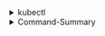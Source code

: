 <details>
<summary>kubectl</summary>
<br>

  <img width="317" alt="image" src="https://user-images.githubusercontent.com/75510135/167237415-be736331-8ee7-4392-9f40-ef3e652a2471.png">

  What is kubectl?#

kubectl is the main Kubernetes command-line tool and is what you will use for your day-to-day Kubernetes management activities. It might be useful to think of kubectl as SSH for Kubernetes. It’s available for Linux, Mac, and Windows.

As it’s the main command-line tool, it’s important that you use a version that is no more than one minor version higher or lower than your cluster. For example, if your cluster is running Kubernetes 1.18.x, your kubectl should be between 1.17.x and 1.19.x.

At a high level, kubectl converts user-friendly commands into the JSON payload required by the API server. It uses a configuration file to know which cluster and API server endpoint to POST commands to.

The kubectl configuration file is called config and lives in $HOME/.kube. It contains definitions for:

    Clusters
    Users (credentials)
    Contexts

Clusters#

Clusters is a list of clusters that kubectl knows about and is ideal if you plan on using a single workstation to manage multiple clusters. Each cluster definition has a name, certificate info, and API server endpoint.
Users#

Users let you define different users that might have different levels of permissions on each cluster. For example, you might have a dev user and an ops user, each with different permissions. Each user definition has a friendly name, a username, and a set of credentials.
Contexts#

Contexts bring together clusters and users under a friendly name. For example, you might have a context called deploy-prod that combines the deploy user credentials with the prod cluster definition. If you use kubectl with this context, you will be POSTing commands to the API server of the prod cluster as the deploy user.
kubectl config#

The following is a simple kubectl config file with a single cluster called minikube, a single user called minikube, and a single context called minikube. The minikube context combines the minikube user and cluster and is also set as the default context.

  <img width="750" alt="image" src="https://user-images.githubusercontent.com/75510135/167237453-d78ec39e-546f-4b94-9321-2ee9b688ef4a.png">

  You can view your kubectl config using the kubectl config view command. Sensitive data will be redacted from the output.

You can use kubectl config current-context to see your current context. The following example shows a system where kubectl is configured to issue commands to a cluster that is called eks-k8sbook.
$ kubectl config current-context

The output will be:
eks_k8sbook

You can change the current/active context with kubectl config use-context. The following command will set the current context to docker-desktop so that future commands will be sent to the cluster defined in the docker-desktop context. It obviously requires that a context called docker-desktop exists in the kubectl config file.
$ kubectl config use-context docker-desktop

The output will be:
Switched to context "docker-desktop".

Now let’s check the current-context again:
$ kubectl config current-context

The output will be:
docker-desktop
  
</details>

<details>
<summary>Command-Summary</summary>
<br>

  ```
  503  ls $HOME/.kube
  507  kubectl config view
  508  kubectl config current-context
  509  kubectl config use-context sample-context
  ```
</details>
